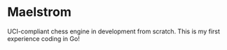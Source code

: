 # Maelstrom
UCI-compliant chess engine in development from scratch. This is my first experience coding in Go!